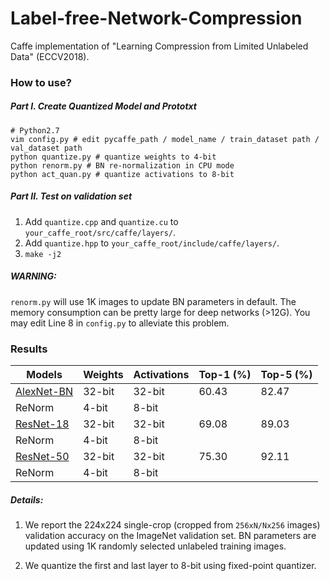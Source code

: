 # Label-free-Network-Compression
Caffe implementation of "Learning Compression from Limited Unlabeled Data" (ECCV2018).

### How to use?
##### Part I. Create Quantized Model and Prototxt
```shell
# Python2.7
vim config.py # edit pycaffe_path / model_name / train_dataset path / val_dataset path
python quantize.py # quantize weights to 4-bit
python renorm.py # BN re-normalization in CPU mode
python act_quan.py # quantize activations to 8-bit
```
##### Part II. Test on validation set
1. Add `quantize.cpp` and `quantize.cu` to `your_caffe_root/src/caffe/layers/`.
2. Add `quantize.hpp` to `your_caffe_root/include/caffe/layers/`.
3. ```make -j2```

##### WARNING:

`renorm.py` will use 1K images to update BN parameters in default. The memory consumption can be pretty large for deep networks (>12G).
You may edit Line 8 in `config.py` to alleviate this problem.

### Results
| Models | Weights | Activations | Top-1 (%) | Top-5 (%) 
| ------ | -----| ------ | ---------- | -----------
| [AlexNet-BN](https://github.com/HolmesShuan/AlexNet-BN-Caffemodel-on-ImageNet) | 32-bit | 32-bit | 60.43 | 82.47
| ReNorm |  4-bit | 8-bit
| [ResNet-18](https://github.com/HolmesShuan/ResNet-18-Caffemodel-on-ImageNet) | 32-bit | 32-bit | 69.08 | 89.03
| ReNorm |  4-bit | 8-bit
| [ResNet-50](https://github.com/KaimingHe/deep-residual-networks) | 32-bit | 32-bit | 75.30 | 92.11
| ReNorm |  4-bit | 8-bit

##### Details: 

1. We report the 224x224 single-crop (cropped from `256xN/Nx256` images) validation accuracy on the ImageNet validation set. BN parameters are updated using 1K randomly selected unlabeled training images.

2. We quantize the first and last layer to 8-bit using fixed-point quantizer.

